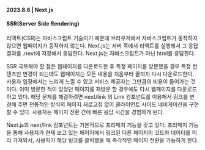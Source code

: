 #### 2023.8.6 | Next.js

#### SSR(Server Side Rendering)

리액트(CSR)는 자바스크립트 기술이기 때문에 브라우저에서 자바스크립트가 동작하지 않으면 웹페이지가 동작하지 않는다. Next.js는 서버 쪽에서 리액트를 실행해서 그 응답 결과를 .next에 저장해서 응답한다. Next.js는 자바스크립트가 아닌 html를 응답한다. 

SSR 극복해야 할 점은 웹페이지를 다운로드한 후 특정 페이지를 방문했을 경우 특정 컨텐츠만 변경이 되는데도 웹페이지는 모든 내용을 처음부터 끝까지 다시 다운로드한다. 사용자 입장에서는 느리게 느낄 수 있고 서비스 제공자는 그만큼의 비용이 들어가는 것이다. 이미 방문한 적이 있었던 페이지를 재방문 할 경우에도 다시 웹페이지를 다운로드하고 있다. 해당 문제를 해결하려면 next/link 의 Link 컴포넌트를 이용해서 링크를 변경해 주면 전통적인 방식의 페이지 새로고침 없이 클라이언트 사이드 네비게이션을 구현할 수 있다. 사용자는 페이지 전환 간에 빠른 응답 시간을 경험하게 된다. 

Next.js의 next/link 컴포넌트는 기본적으로 프리페치 기능을 갖고 있다. 프리페치 기능을 통해 사용자가 현재 보고 있는 페이지에서 링크된 다른 페이지의 코드와 데이터를 미리 가져와서, 사용자가 해당 링크를 클릭했을 때 즉각적인 페이지 전환을 가능하게 한다.